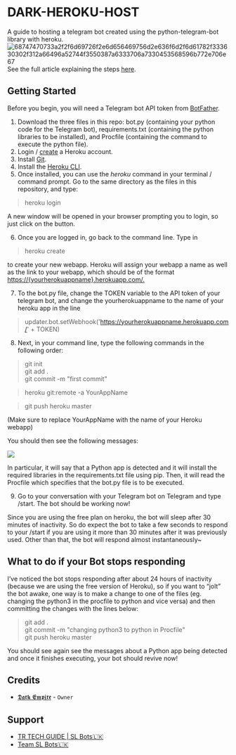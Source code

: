 

# DARK-HEROKU-HOST
A guide to hosting a telegram bot created using the python-telegram-bot library with heroku.
![68747470733a2f2f6d69726f2e6d656469756d2e636f6d2f6d61782f333630302f312a66496a52744f3550387a6333706a7330453568596b772e706e67](https://user-images.githubusercontent.com/95665347/166155377-9d3f1316-8486-4111-8156-e31a42eba8c1.png)
See the full article explaining the steps [here](https://towardsdatascience.com/how-to-deploy-a-telegram-bot-using-heroku-for-free-9436f89575d2). 

## Getting Started
Before you begin, you will need a Telegram bot API token from [BotFather](https://t.me/botfather). 

1. Download the three files in this repo: bot.py (containing your python code for the Telegram bot), requirements.txt (containing the python libraries to be installed), and Procfile (containing the command to execute the python file).
2. Login / [create](https://signup.heroku.com/dc) a Heroku account.
3. Install [Git](https://git-scm.com/book/en/v2/Getting-Started-Installing-Git). 
4. Install the [Heroku CLI](https://devcenter.heroku.com/articles/getting-started-with-python#set-up). 
5.  Once installed, you can use the _heroku_ command in your terminal / command prompt. Go to the same directory as the files in this repository, and type:

> heroku login

A new window will be opened in your browser prompting you to login, so just click on the button.

6. Once you are logged in, go back to the command line. Type in
> heroku create

to create your new webapp. Heroku will assign your webapp a name as well as the link to your webapp, which should be of the format [https://{yourherokuappname}.herokuapp.com/.](https://yourherokuappname.herokuapp.com/.) 

7. To the bot.py file, change the TOKEN variable to the API token of your telegram bot, and change the yourherokuappname to the name of your heroku app in the line

> updater.bot.setWebhook('https://yourherokuappname.herokuapp.com/'  + TOKEN)

8. Next, in your command line, type the following commands in the following order:

> git init   
> git add .   
> git commit -m "first commit"

> heroku git:remote -a YourAppName

> git push heroku master

(Make sure to replace YourAppName with the name of your Heroku webapp)

You should then see the following messages:

![](https://cdn-images-1.medium.com/max/1000/1*y3JH7a7mY4oYFaAjDCA1Ow.png)

In particular, it will say that a Python app is detected and it will install the required libraries in the requirements.txt file using pip. Then, it will read the Procfile which specifies that the bot.py file is to be executed.

9. Go to your conversation with your Telegram bot on Telegram and type /start. The bot should be working now!

Since you are using the free plan on heroku, the bot will sleep after 30 minutes of inactivity. So do expect the bot to take a few seconds to respond to your /start if you are using it more than 30 minutes after it was previously used. Other than that, the bot will respond almost instantaneously~ 

## What to do if your Bot stops responding
I’ve noticed the bot stops responding after about 24 hours of inactivity (because we are using the free version of Heroku), so if you want to “jolt” the bot awake, one way is to make a change to one of the files (eg. changing the python3 in the procfile to python and vice versa) and then committing the changes with the lines below:
> git add .   
> git commit -m "changing python3 to python in Procfile"   
> git push heroku master

You should see again see the messages about a Python app being detected and once it finishes executing, your bot should revive now!

## Credits

 - [𝕯𝖆𝖗𝖐 𝕰𝖒𝖕𝖎𝖗𝖊](https://github.com/DARKEMPIRESL) - ``Owner``

## Support

- [TR TECH GUIDE | SL Bots🇱🇰](https://t.me/trtechguide)
- [Team SL Bots🇱🇰](https://t.me/SLBotOfficial)
 
